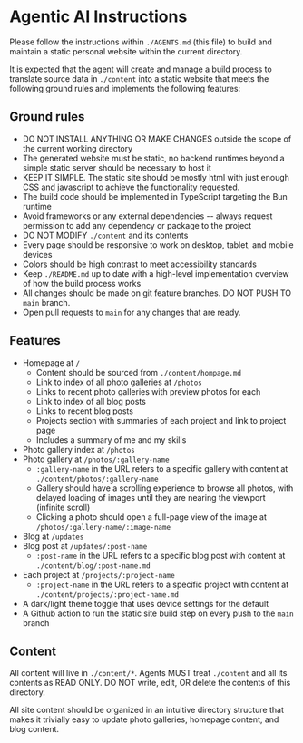 # Agentic AI Instructions

Please follow the instructions within `./AGENTS.md` (this file) to build and maintain a static personal website within the current directory.

It is expected that the agent will create and manage a build process to translate source data in `./content` into a static website that meets the following ground rules and implements the following features:

## Ground rules

- DO NOT INSTALL ANYTHING OR MAKE CHANGES outside the scope of the current working directory
- The generated website must be static, no backend runtimes beyond a simple static server should be necessary to host it
- KEEP IT SIMPLE. The static site should be mostly html with just enough CSS and javascript to achieve the functionality requested.
- The build code should be implemented in TypeScript targeting the Bun runtime
- Avoid frameworks or any external dependencies -- always request permission to add any dependency or package to the project
- DO NOT MODIFY `./content` and its contents
- Every page should be responsive to work on desktop, tablet, and mobile devices
- Colors should be high contrast to meet accessibility standards
- Keep `./README.md` up to date with a high-level implementation overview of how the build process works
- All changes should be made on git feature branches. DO NOT PUSH TO `main` branch.
- Open pull requests to `main` for any changes that are ready.

## Features

- Homepage at `/`
  - Content should be sourced from `./content/hompage.md`
  - Link to index of all photo galleries at `/photos`
  - Links to recent photo galleries with preview photos for each
  - Link to index of all blog posts
  - Links to recent blog posts
  - Projects section with summaries of each project and link to project page
  - Includes a summary of me and my skills
- Photo gallery index at `/photos`
- Photo gallery at `/photos/:gallery-name`
  - `:gallery-name` in the URL refers to a specific gallery with content at `./content/photos/:gallery-name`
  - Gallery should have a scrolling experience to browse all photos, with delayed loading of images until they are nearing the viewport (infinite scroll)
  - Clicking a photo should open a full-page view of the image at `/photos/:gallery-name/:image-name`
- Blog at `/updates`
- Blog post at `/updates/:post-name`
  - `:post-name` in the URL refers to a specific blog post with content at `./content/blog/:post-name.md`
- Each project at `/projects/:project-name`
  - `:project-name` in the URL refers to a specific project with content at `./content/projects/:project-name.md`
- A dark/light theme toggle that uses device settings for the default
- A Github action to run the static site build step on every push to the `main` branch

## Content

All content will live in `./content/*`. Agents MUST treat `./content` and all its contents as READ ONLY. DO NOT write, edit, OR delete the contents of this directory.

All site content should be organized in an intuitive directory structure that makes it trivially easy to update photo galleries, homepage content, and blog content.

